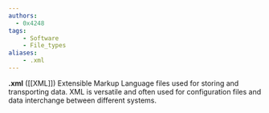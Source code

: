 ```yaml
---
authors:
  - 0x4248
tags:
    - Software
    - File_types
aliases:
    - .xml
---
```

**.xml** ([[XML]]) Extensible Markup Language files used for storing and transporting data. XML is versatile and often used for configuration files and data interchange between different systems.
